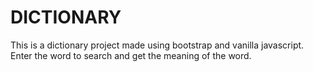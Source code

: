 # DICTIONARY
This is a dictionary project made using bootstrap and vanilla javascript. 
Enter the word to search and get the meaning of the word.
